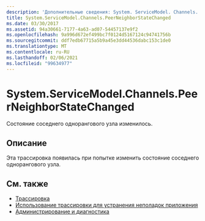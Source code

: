 ```yaml
---
description: 'Дополнительные сведения: System. ServiceModel. Channels. Пирнеигхборстатечанжед'
title: System.ServiceModel.Channels.PeerNeighborStateChanged
ms.date: 03/30/2017
ms.assetid: 94a30661-7177-4a63-ad07-54457137e9f2
ms.openlocfilehash: 9a996d672ef499bc7f0124d5167124c94741756b
ms.sourcegitcommit: ddf7edb67715a5b9a45e3dd44536dabc153c1de0
ms.translationtype: MT
ms.contentlocale: ru-RU
ms.lasthandoff: 02/06/2021
ms.locfileid: "99634977"
---
```

# <a name="systemservicemodelchannelspeerneighborstatechanged"></a>System.ServiceModel.Channels.PeerNeighborStateChanged

Состояние соседнего однорангового узла изменилось.  
  
## <a name="description"></a>Описание  

 Эта трассировка появилась при попытке изменить состояние соседнего однорангового узла.  
  
## <a name="see-also"></a>См. также

- [Трассировка](index.md)
- [Использование трассировки для устранения неполадок приложения](using-tracing-to-troubleshoot-your-application.md)
- [Администрирование и диагностика](../index.md)
